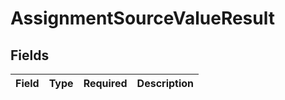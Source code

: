 # AssignmentSourceValueResult


## Fields

| Field       | Type        | Required    | Description |
| ----------- | ----------- | ----------- | ----------- |